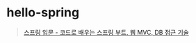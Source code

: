 # hello-spring

> [스프링 입문 - 코드로 배우는 스프링 부트, 웹 MVC, DB 접근 기술](https://github.com/sonshn/Spring-Lecture-Note-2208/tree/master/Inflearn/Spring_Intro)